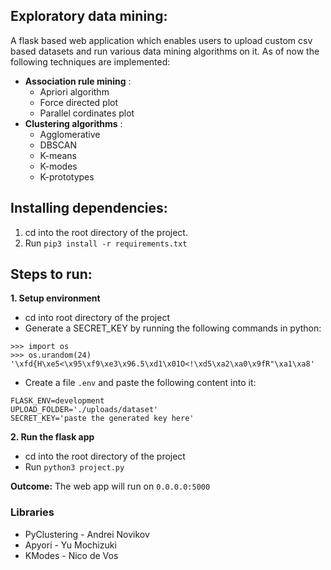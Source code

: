
## **Exploratory data mining:**
A flask based web application which enables users to upload custom csv based datasets and run various data mining algorithms on it. As of now the following techniques are implemented:

 - **Association rule mining** :
	 - Apriori algorithm
	 - Force directed plot
	 - Parallel cordinates plot
- **Clustering algorithms** :
	- Agglomerative
	- DBSCAN
	- K-means
	- K-modes
	- K-prototypes
## **Installing dependencies:**

 1. cd into the root directory of the project.
 2. Run `pip3 install -r requirements.txt`

## **Steps to run:**

**1. Setup environment**
  - cd into root directory of the project
  - Generate a SECRET_KEY by running the following commands in python:
```
>>> import os
>>> os.urandom(24)
'\xfd{H\xe5<\x95\xf9\xe3\x96.5\xd1\x01O<!\xd5\xa2\xa0\x9fR"\xa1\xa8'
```
-  Create a file `.env` and paste the following content into it:
  ```
FLASK_ENV=development
UPLOAD_FOLDER='./uploads/dataset'
SECRET_KEY='paste the generated key here'
```

**2. Run the flask app**
- cd into the root directory of the project
 - Run `python3 project.py`


**Outcome:** The web app will run on `0.0.0.0:5000`

### Libraries
 - PyClustering - Andrei Novikov
 - Apyori - Yu Mochizuki
 - KModes - Nico de Vos
